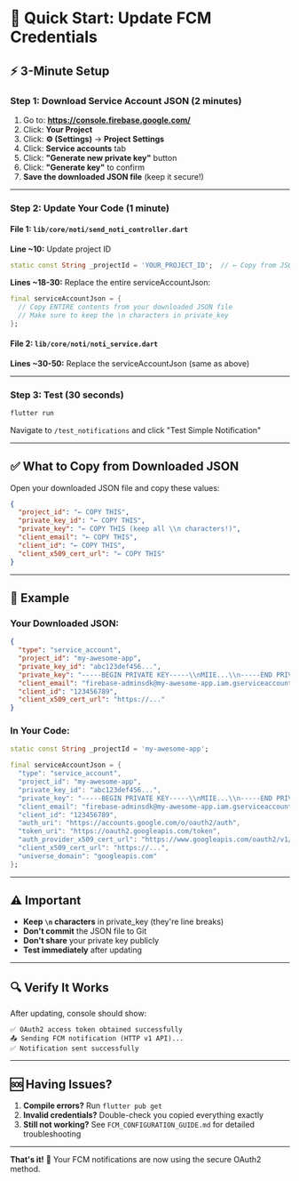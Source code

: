 # 🚀 Quick Start: Update FCM Credentials

## ⚡ 3-Minute Setup

### Step 1: Download Service Account JSON (2 minutes)

1. Go to: **https://console.firebase.google.com/**
2. Click: **Your Project**
3. Click: **⚙️ (Settings)** → **Project Settings**
4. Click: **Service accounts** tab
5. Click: **"Generate new private key"** button
6. Click: **"Generate key"** to confirm
7. **Save the downloaded JSON file** (keep it secure!)

---

### Step 2: Update Your Code (1 minute)

#### File 1: `lib/core/noti/send_noti_controller.dart`

**Line ~10:** Update project ID
```dart
static const String _projectId = 'YOUR_PROJECT_ID';  // ← Copy from JSON: "project_id"
```

**Lines ~18-30:** Replace the entire serviceAccountJson:
```dart
final serviceAccountJson = {
  // Copy ENTIRE contents from your downloaded JSON file
  // Make sure to keep the \n characters in private_key
};
```

#### File 2: `lib/core/noti/noti_service.dart`

**Lines ~30-50:** Replace the serviceAccountJson (same as above)

---

### Step 3: Test (30 seconds)

```bash
flutter run
```

Navigate to `/test_notifications` and click "Test Simple Notification"

---

## ✅ What to Copy from Downloaded JSON

Open your downloaded JSON file and copy these values:

```json
{
  "project_id": "← COPY THIS",
  "private_key_id": "← COPY THIS",
  "private_key": "← COPY THIS (keep all \\n characters!)",
  "client_email": "← COPY THIS",
  "client_id": "← COPY THIS",
  "client_x509_cert_url": "← COPY THIS"
}
```

---

## 🎯 Example

### Your Downloaded JSON:
```json
{
  "type": "service_account",
  "project_id": "my-awesome-app",
  "private_key_id": "abc123def456...",
  "private_key": "-----BEGIN PRIVATE KEY-----\\nMIIE...\\n-----END PRIVATE KEY-----\\n",
  "client_email": "firebase-adminsdk@my-awesome-app.iam.gserviceaccount.com",
  "client_id": "123456789",
  "client_x509_cert_url": "https://..."
}
```

### In Your Code:
```dart
static const String _projectId = 'my-awesome-app';

final serviceAccountJson = {
  "type": "service_account",
  "project_id": "my-awesome-app",
  "private_key_id": "abc123def456...",
  "private_key": "-----BEGIN PRIVATE KEY-----\\nMIIE...\\n-----END PRIVATE KEY-----\\n",
  "client_email": "firebase-adminsdk@my-awesome-app.iam.gserviceaccount.com",
  "client_id": "123456789",
  "auth_uri": "https://accounts.google.com/o/oauth2/auth",
  "token_uri": "https://oauth2.googleapis.com/token",
  "auth_provider_x509_cert_url": "https://www.googleapis.com/oauth2/v1/certs",
  "client_x509_cert_url": "https://...",
  "universe_domain": "googleapis.com"
};
```

---

## ⚠️ Important

- **Keep `\n` characters** in private_key (they're line breaks)
- **Don't commit** the JSON file to Git
- **Don't share** your private key publicly
- **Test immediately** after updating

---

## 🔍 Verify It Works

After updating, console should show:

```
✅ OAuth2 access token obtained successfully
📤 Sending FCM notification (HTTP v1 API)...
✅ Notification sent successfully
```

---

## 🆘 Having Issues?

1. **Compile errors?** Run `flutter pub get`
2. **Invalid credentials?** Double-check you copied everything exactly
3. **Still not working?** See `FCM_CONFIGURATION_GUIDE.md` for detailed troubleshooting

---

**That's it!** 🎉 Your FCM notifications are now using the secure OAuth2 method.
